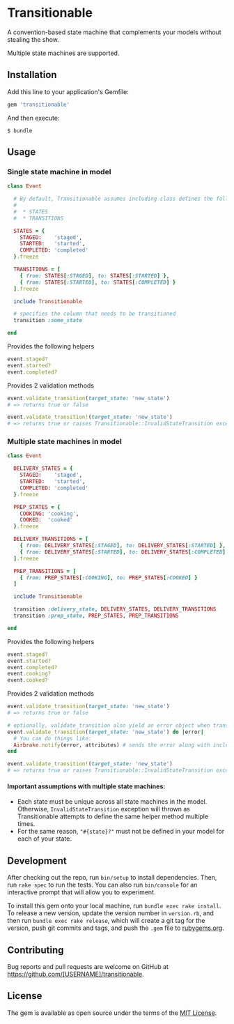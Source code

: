 # Transitionable

A convention-based state machine that complements your models without stealing the show.

Multiple state machines are supported.

## Installation

Add this line to your application's Gemfile:

```ruby
gem 'transitionable'
```

And then execute:

    $ bundle

## Usage

### Single state machine in model

```ruby
class Event

  # By default, Transitionable assumes including class defines the following constants BEFORE including this module:
  #
  #  * STATES
  #  * TRANSITIONS

  STATES = {
    STAGED:    'staged',
    STARTED:   'started',
    COMPLETED: 'completed'
  }.freeze

  TRANSITIONS = [
    { from: STATES[:STAGED], to: STATES[:STARTED] },
    { from: STATES[:STARTED], to: STATES[:COMPLETED] }
  ].freeze

  include Transitionable

  # specifies the column that needs to be transitioned
  transition :some_state

end
```

Provides the following helpers

```ruby
event.staged?
event.started?
event.completed?
```

Provides 2 validation methods

```ruby
event.validate_transition(target_state: 'new_state')
# => returns true or false

event.validate_transition!(target_state: 'new_state')
# => returns true or raises Transitionable::InvalidStateTransition exception
```

### Multiple state machines in model

```ruby
class Event

  DELIVERY_STATES = {
    STAGED:    'staged',
    STARTED:   'started',
    COMPLETED: 'completed'
  }.freeze

  PREP_STATES = {
    COOKING: 'cooking',
    COOKED:  'cooked'
  }.freeze

  DELIVERY_TRANSITIONS = [
    { from: DELIVERY_STATES[:STAGED], to: DELIVERY_STATES[:STARTED] },
    { from: DELIVERY_STATES[:STARTED], to: DELIVERY_STATES[:COMPLETED] }
  ].freeze

  PREP_TRANSITIONS = [
    { from: PREP_STATES[:COOKING], to: PREP_STATES[:COOKED] }
  ]

  include Transitionable

  transition :delivery_state, DELIVERY_STATES, DELIVERY_TRANSITIONS
  transition :prep_state, PREP_STATES, PREP_TRANSITIONS

end
```

Provides the following helpers

```ruby
event.staged?
event.started?
event.completed?
event.cooking?
event.cooked?
```

Provides 2 validation methods

```ruby
event.validate_transition(target_state: 'new_state')
# => returns true or false

# optionally, validate_transition also yield an error object when transition is invalid.
event.validate_transition(target_state: 'new_state') do |error|
  # You can do things like:
  Airbrake.notify(error, attributes) # sends the error along with including model's attributes
end

event.validate_transition!(target_state: 'new_state')
# => returns true or raises Transitionable::InvalidStateTransition exception
```

#### Important assumptions with multiple state machines:
* Each state must be unique across all state machines in the model. Otherwise, `InvalidStateTransition` exception will thrown as Transitionable attempts to define the same helper method multiple times.
* For the same reason, `"#{state}?"` must not be defined in your model for each of your state.

## Development

After checking out the repo, run `bin/setup` to install dependencies. Then, run `rake spec` to run the tests. You can also run `bin/console` for an interactive prompt that will allow you to experiment.

To install this gem onto your local machine, run `bundle exec rake install`. To release a new version, update the version number in `version.rb`, and then run `bundle exec rake release`, which will create a git tag for the version, push git commits and tags, and push the `.gem` file to [rubygems.org](https://rubygems.org).

## Contributing

Bug reports and pull requests are welcome on GitHub at https://github.com/[USERNAME]/transitionable.

## License

The gem is available as open source under the terms of the [MIT License](https://opensource.org/licenses/MIT).
